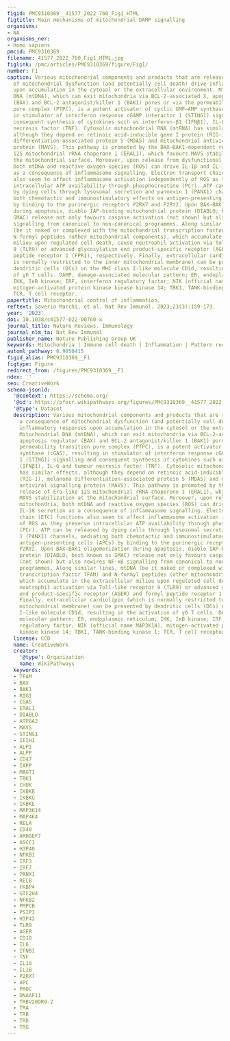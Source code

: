 ```yaml
---
figid: PMC9310369__41577_2022_760_Fig1_HTML
figtitle: Main mechanisms of mitochondrial DAMP signalling
organisms:
- NA
organisms_ner:
- Homo sapiens
pmcid: PMC9310369
filename: 41577_2022_760_Fig1_HTML.jpg
figlink: /pmc/articles/PMC9310369/figure/Fig1/
number: F1
caption: Various mitochondrial components and products that are released as a consequence
  of mitochondrial dysfunction (and potentially cell death) drive inflammatory responses
  upon accumulation in the cytosol or the extracellular environment. Mitochondrial
  DNA (mtDNA), which can exit mitochondria via BCL-2-associated X, apoptosis regulator
  (BAX) and BCL-2 antagonist/killer 1 (BAK1) pores or via the permeability transition
  pore complex (PTPC), is a potent activator of cyclic GMP–AMP synthase (cGAS), resulting
  in stimulator of interferon response cGAMP interactor 1 (STING1) signalling and
  consequent synthesis of cytokines such as interferon-β1 (IFNβ1), IL-6 and tumour
  necrosis factor (TNF). Cytosolic mitochondrial RNA (mtRNA) has similar effects,
  although they depend on retinoic acid-inducible gene I protein (RIG-I), melanoma
  differentiation-associated protein 5 (MDA5) and mitochondrial antiviral signalling
  protein (MAVS). This pathway is promoted by the BAX–BAK1-dependent release of Era-like
  12S mitochondrial rRNA chaperone 1 (ERAL1), which favours MAVS stabilization at
  the mitochondrial surface. Moreover, upon release from dysfunctional mitochondria,
  both mtDNA and reactive oxygen species (ROS) can drive IL-1β and IL-18 secretion
  as a consequence of inflammasome signalling. Electron transport chain (ETC) functions
  also seem to affect inflammasome activation independently of ROS as they preserve
  intracellular ATP availability through phosphocreatine (PCr). ATP can be released
  by dying cells through lysosomal secretion and pannexin 1 (PANX1) channels, mediating
  both chemotactic and immunostimulatory effects on antigen-presenting cells (APCs)
  by binding to the purinergic receptors P2RX7 and P2RY2. Upon BAX–BAK1 oligomerization
  during apoptosis, diablo IAP-binding mitochondrial protein (DIABLO; best known as
  SMAC) release not only favours caspase activation (not shown) but also rewires NF-κB
  signalling from canonical to non-canonical programmes. Along similar lines, mtDNA
  (be it naked or complexed with the mitochondrial transcription factor TFAM) and
  N-formyl peptides (other mitochondrial components), which accumulate in the extracellular
  milieu upon regulated cell death, cause neutrophil activation via Toll-like receptor
  9 (TLR9) or advanced glycosylation end product-specific receptor (AGER) and formyl
  peptide receptor 1 (FPR1), respectively. Finally, extracellular cardiolipin (which
  is normally restricted to the inner mitochondrial membrane) can be presented by
  dendritic cells (DCs) on the MHC class I-like molecule CD1d, resulting in the activation
  of γδ T cells. DAMP, damage-associated molecular pattern; ER, endoplasmic reticulum;
  IKK, IκB kinase; IRF, interferon regulatory factor; NIK (official name MAP3K14),
  mitogen-activated protein kinase kinase kinase 14; TBK1, TANK-binding kinase 1;
  TCR, T cell receptor.
papertitle: Mitochondrial control of inflammation.
reftext: Saverio Marchi, et al. Nat Rev Immunol. 2023;23(3):159-173.
year: '2023'
doi: 10.1038/s41577-022-00760-x
journal_title: Nature Reviews. Immunology
journal_nlm_ta: Nat Rev Immunol
publisher_name: Nature Publishing Group UK
keywords: Mitochondria | Immune cell death | Inflammation | Pattern recognition receptors
automl_pathway: 0.9050415
figid_alias: PMC9310369__F1
figtype: Figure
redirect_from: /figures/PMC9310369__F1
ndex: ''
seo: CreativeWork
schema-jsonld:
  '@context': https://schema.org/
  '@id': https://pfocr.wikipathways.org/figures/PMC9310369__41577_2022_760_Fig1_HTML.html
  '@type': Dataset
  description: Various mitochondrial components and products that are released as
    a consequence of mitochondrial dysfunction (and potentially cell death) drive
    inflammatory responses upon accumulation in the cytosol or the extracellular environment.
    Mitochondrial DNA (mtDNA), which can exit mitochondria via BCL-2-associated X,
    apoptosis regulator (BAX) and BCL-2 antagonist/killer 1 (BAK1) pores or via the
    permeability transition pore complex (PTPC), is a potent activator of cyclic GMP–AMP
    synthase (cGAS), resulting in stimulator of interferon response cGAMP interactor
    1 (STING1) signalling and consequent synthesis of cytokines such as interferon-β1
    (IFNβ1), IL-6 and tumour necrosis factor (TNF). Cytosolic mitochondrial RNA (mtRNA)
    has similar effects, although they depend on retinoic acid-inducible gene I protein
    (RIG-I), melanoma differentiation-associated protein 5 (MDA5) and mitochondrial
    antiviral signalling protein (MAVS). This pathway is promoted by the BAX–BAK1-dependent
    release of Era-like 12S mitochondrial rRNA chaperone 1 (ERAL1), which favours
    MAVS stabilization at the mitochondrial surface. Moreover, upon release from dysfunctional
    mitochondria, both mtDNA and reactive oxygen species (ROS) can drive IL-1β and
    IL-18 secretion as a consequence of inflammasome signalling. Electron transport
    chain (ETC) functions also seem to affect inflammasome activation independently
    of ROS as they preserve intracellular ATP availability through phosphocreatine
    (PCr). ATP can be released by dying cells through lysosomal secretion and pannexin
    1 (PANX1) channels, mediating both chemotactic and immunostimulatory effects on
    antigen-presenting cells (APCs) by binding to the purinergic receptors P2RX7 and
    P2RY2. Upon BAX–BAK1 oligomerization during apoptosis, diablo IAP-binding mitochondrial
    protein (DIABLO; best known as SMAC) release not only favours caspase activation
    (not shown) but also rewires NF-κB signalling from canonical to non-canonical
    programmes. Along similar lines, mtDNA (be it naked or complexed with the mitochondrial
    transcription factor TFAM) and N-formyl peptides (other mitochondrial components),
    which accumulate in the extracellular milieu upon regulated cell death, cause
    neutrophil activation via Toll-like receptor 9 (TLR9) or advanced glycosylation
    end product-specific receptor (AGER) and formyl peptide receptor 1 (FPR1), respectively.
    Finally, extracellular cardiolipin (which is normally restricted to the inner
    mitochondrial membrane) can be presented by dendritic cells (DCs) on the MHC class
    I-like molecule CD1d, resulting in the activation of γδ T cells. DAMP, damage-associated
    molecular pattern; ER, endoplasmic reticulum; IKK, IκB kinase; IRF, interferon
    regulatory factor; NIK (official name MAP3K14), mitogen-activated protein kinase
    kinase kinase 14; TBK1, TANK-binding kinase 1; TCR, T cell receptor.
  license: CC0
  name: CreativeWork
  creator:
    '@type': Organization
    name: WikiPathways
  keywords:
  - TFAM
  - BAX
  - BAK1
  - RIGI
  - CGAS
  - ERAL1
  - DIABLO
  - ATP8A2
  - MAVS
  - STING1
  - IFIH1
  - ALPI
  - ALPP
  - CD47
  - IAPP
  - MAGT1
  - TBK1
  - CHUK
  - IKBKB
  - IKBKG
  - IKBKE
  - MAP3K14
  - MAP4K4
  - RELA
  - CD40
  - ARHGEF7
  - ASCC1
  - H3P40
  - NFKB1
  - IRF3
  - IRF7
  - PANX1
  - RELB
  - FKBP4
  - GTF2H4
  - NFKB2
  - PMPCB
  - PSIP1
  - H3P42
  - TLR9
  - AGER
  - CD1D
  - IL6
  - IFNB1
  - TNF
  - IL18
  - IL1B
  - P2RX7
  - APC
  - PROC
  - DNAAF11
  - TRBV20OR9-2
  - TRA
  - TRB
  - TRD
  - TRG
---
```

